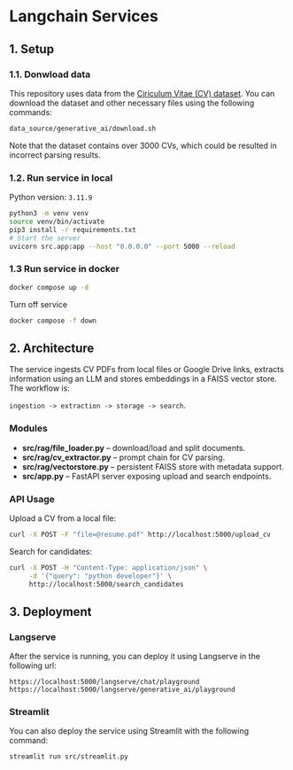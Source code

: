# Langchain Services

## 1. Setup

### 1.1. Donwload data

This repository uses data from the [Ciriculum Vitae (CV) dataset](https://github.com/arefinnomi/curriculum_vitae_data). You can download the dataset and other necessary files using the following commands:

```bash
data_source/generative_ai/download.sh
```
Note that the dataset contains over 3000 CVs, which could be resulted in incorrect parsing results.
### 1.2. Run service in local

Python version: `3.11.9`

```bash
python3 -m venv venv
source venv/bin/activate
pip3 install -r requirements.txt
# Start the server
uvicorn src.app:app --host "0.0.0.0" --port 5000 --reload
```

### 1.3 Run service in docker

```bash
docker compose up -d
```

Turn off service

```bash
docker compose -f down
```

## 2. Architecture

The service ingests CV PDFs from local files or Google Drive links, extracts
information using an LLM and stores embeddings in a FAISS vector store. The
workflow is:

`ingestion -> extraction -> storage -> search`.

### Modules

- **src/rag/file_loader.py** – download/load and split documents.
- **src/rag/cv_extractor.py** – prompt chain for CV parsing.
- **src/rag/vectorstore.py** – persistent FAISS store with metadata support.
- **src/app.py** – FastAPI server exposing upload and search endpoints.

### API Usage

Upload a CV from a local file:

```bash
curl -X POST -F "file=@resume.pdf" http://localhost:5000/upload_cv
```

Search for candidates:

```bash
curl -X POST -H "Content-Type: application/json" \
     -d '{"query": "python developer"}' \
     http://localhost:5000/search_candidates
```
## 3. Deployment
### Langserve 
After the service is running, you can deploy it using Langserve in the following url:
```
https://localhost:5000/langserve/chat/playground
https://localhost:5000/langserve/generative_ai/playground
```
### Streamlit 
You can also deploy the service using Streamlit with the following command:

```bash
streamlit run src/streamlit.py
```